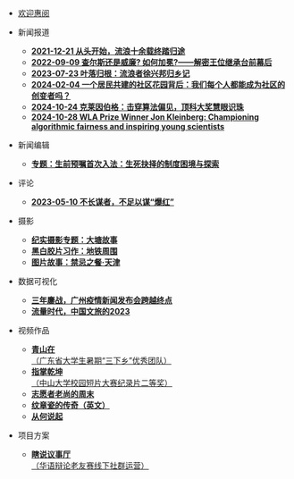 * [欢迎惠阅](/)


* 新闻报道

    * [**2021-12-21 从头开始，流浪十余载终踏归途**](writings/从头开始，流浪十余载终踏归途)
    * [**2022-09-09 查尔斯还是威廉? 如何加冕?——解密王位继承台前幕后**<br>](writings/查尔斯还是威廉)
    * [**2023-07-23 叶落归根：流浪者徐兴邦归乡记**](writings/叶落归根：流浪者徐兴邦归乡记)
    * [**2024-02-04 一个居民共建的社区花园背后：我们每个人都能成为社区的创变者吗？**](writings/一个居民共建的社区花园背后：我们每个人都能成为社区的创变者吗？)
    * [**2024-10-24 克莱因伯格：击穿算法偏见，顶科大奖慧眼识珠**](writings/克莱因伯格：击穿算法偏见，顶科大奖慧眼识珠.md)
    * [**2024-10-28 WLA Prize Winner Jon Kleinberg: Championing algorithmic fairness and inspiring young scientists**](writings/WLA-Prize-202410.md)

* 新闻编辑

    * [**专题：生前预嘱首次入法：生死抉择的制度困境与探索**](editorials/生前预嘱)

* 评论

    * [**2023-05-10 不长谋者，不足以谋“爆红”**](writings/不长谋者，不足以谋“爆红”)

* 摄影

  * [**纪实摄影专题：大塘故事**](photography/大塘故事)
  * [**黑白胶片习作：地铁周围**](photography/地铁周围)
  * [**图片故事：禁忌之餐·天津**](photography/禁忌之餐·天津)


* 数据可视化

    * [**三年鏖战，广州疫情新闻发布会跨越终点**](dataviz/鏖战)
    * [**流量时代，中国文旅的2023**](https://tianze-hou.github.io/CNTourismDataViz2023/)

* 视频作品
 
    * [**青山在**<br>（广东省大学生暑期“三下乡”优秀团队）](videos/青山在)
    * [**指掌乾坤**<br>（中山大学校园短片大赛纪录片二等奖）](videos/指掌乾坤)
    * [**志愿者老尚的周末**](videos/志愿者老尚的周末)
    * [**纹章瓷的传奇（英文）**](videos/纹章瓷)
    * [**从何说起**](videos/从何说起)

* 项目方案

  * [**瞎说议事厅**<br>（华语辩论老友赛线下社群运营）](projects/瞎说议事厅)
